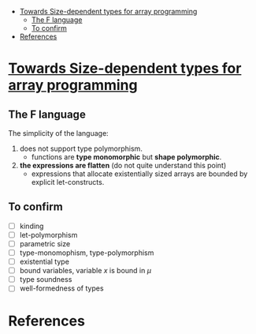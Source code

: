 <!-- vscode-markdown-toc -->

- [Towards Size-dependent types for array programming](#towards-size-dependent-types-for-array-programming)
  - [The F language](#the-f-language)
  - [To confirm](#to-confirm)
- [References](#references)

<!-- vscode-markdown-toc-config
	numbering=true
	autoSave=true
	/vscode-markdown-toc-config -->
<!-- /vscode-markdown-toc -->

# [Towards Size-dependent types for array programming](https://futhark-lang.org/publications/array21.pdf)

## The F language

The simplicity of the language:

1. does not support type polymorphism.
    - functions are **type monomorphic** but **shape polymorphic**.
2. **the expressions are flatten** (do not quite understand this point)
    - expressions that allocate existentially sized arrays are bounded by explicit let-constructs.

## To confirm

- [ ] kinding
- [ ] let-polymorphism
- [ ] parametric size
- [ ] type-monomophism, type-polymorphism
- [ ] existential type
- [ ] bound variables, variable $x$ is bound in $\mu$
- [ ] type soundness
- [ ] well-formedness of types

# References
